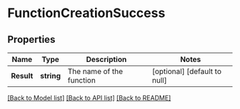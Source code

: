# FunctionCreationSuccess

## Properties
Name | Type | Description | Notes
------------ | ------------- | ------------- | -------------
**Result** | **string** | The name of the function | [optional] [default to null]

[[Back to Model list]](../README.md#documentation-for-models) [[Back to API list]](../README.md#documentation-for-api-endpoints) [[Back to README]](../README.md)

